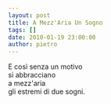 ```yaml
---
layout: post
title: A Mezz'Aria Un Sogno
tags: []
date: 2010-01-19 23:00:00
author: pietro
---
```

E così senza un motivo<br/>si abbracciano<br/>a mezz'aria<br/>gli estremi di due sogni.
